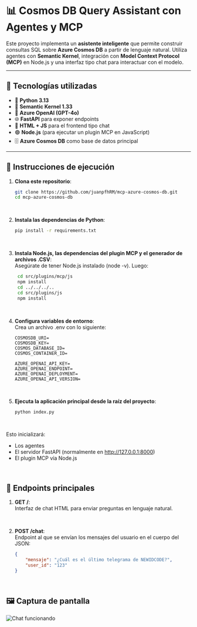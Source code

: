# 📊 Cosmos DB Query Assistant con Agentes y MCP

Este proyecto implementa un **asistente inteligente** que permite construir consultas SQL sobre **Azure Cosmos DB** a partir de lenguaje natural. Utiliza agentes con **Semantic Kernel**, integración con **Model Context Protocol (MCP)** en Node.js y una interfaz tipo chat para interactuar con el modelo.

---

## 🧰 Tecnologías utilizadas

- 🐍 **Python 3.13**
- 🧠 **Semantic Kernel 1.33**
- 🤖 **Azure OpenAI (GPT-4o)**
- 🌐 **FastAPI** para exponer endpoints
- 💬 **HTML + JS** para el frontend tipo chat
- 🟢 **Node.js** (para ejecutar un plugin MCP en JavaScript)
- 🗄️ **Azure Cosmos DB** como base de datos principal

---

## 🚀 Instrucciones de ejecución

1. **Clona este repositorio**:
    ```bash
    git clone https://github.com/juanpfhRM/mcp-azure-cosmos-db.git
    cd mcp-azure-cosmos-db
<br>

2. **Instala las dependencias de Python**:
    ```bash
    pip install -r requirements.txt
<br>

3. **Instala Node.js, las dependencias del plugin MCP y el generador de archivos .CSV**:<br>
    Asegúrate de tener Node.js instalado (node -v). Luego:
   ```bash
    cd src/plugins/mcp/js
    npm install
    cd ../../../..
    cd src/plugins/js
    npm install
<br>

4. **Configura variables de entorno**:<br>
    Crea un archivo .env con lo siguiente:
    ```env
    COSMOSDB_URI=
    COSMOSDB_KEY=
    COSMOS_DATABASE_ID=
    COSMOS_CONTAINER_ID=

    AZURE_OPENAI_API_KEY=
    AZURE_OPENAI_ENDPOINT=
    AZURE_OPENAI_DEPLOYMENT=
    AZURE_OPENAI_API_VERSION=
<br>

5. **Ejecuta la aplicación principal desde la raíz del proyecto**:
    ```bash
    python index.py
<br>

Esto inicializará:
- Los agentes
- El servidor FastAPI (normalmente en http://127.0.0.1:8000)
- El plugin MCP vía Node.js
<br>

## 🧪 Endpoints principales
1. **GET /**:<br>
    Interfaz de chat HTML para enviar preguntas en lenguaje natural.
<br>

2. **POST /chat**:<br>
    Endpoint al que se envían los mensajes del usuario en el cuerpo del JSON:
    ```json
    {
        "mensaje": "¿Cuál es el último telegrama de NEWIDCODE?",
        "user_id": "123"
    }
<br>

## 🖼 Captura de pantalla

![Chat funcionando](/docs/img/chat-img.png)
